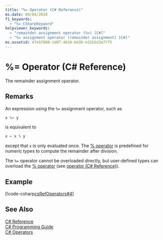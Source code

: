 ```yaml
---
title: "%= Operator (C# Reference)"
ms.date: 04/04/2018
f1_keywords: 
  - "%=_CSharpKeyword"
helpviewer_keywords: 
  - "remainder assignment operator (%=) [C#]"
  - "%= assignment operator (remainder assignment) [C#]"
ms.assetid: 47e5f068-1d97-4010-bd3b-e21b5d3a77f5
---
```

# %= Operator (C# Reference)
The remainder assignment operator.  
  
## Remarks  
 An expression using the `%=` assignment operator, such as  
  
```csharp  
x %= y  
```  
  
 is equivalent to  
  
```csharp  
x = x % y  
```  
  
 except that `x` is only evaluated once. The [% operator](../../../csharp/language-reference/operators/remainder-operator.md) is predefined for numeric types to compute the remainder after division.  
  
 The `%=` operator cannot be overloaded directly, but user-defined types can overload the [% operator](../../../csharp/language-reference/operators/remainder-operator.md) (see [operator (C# Reference)](../../../csharp/language-reference/keywords/operator.md)).  
  
## Example  
 [!code-csharp[csRefOperators#4](../../../csharp/language-reference/operators/codesnippet/CSharp/modulus-assignment-operator_1.cs)]  
  
## See Also  
 [C# Reference](../../../csharp/language-reference/index.md)  
 [C# Programming Guide](../../../csharp/programming-guide/index.md)  
 [C# Operators](../../../csharp/language-reference/operators/index.md)
